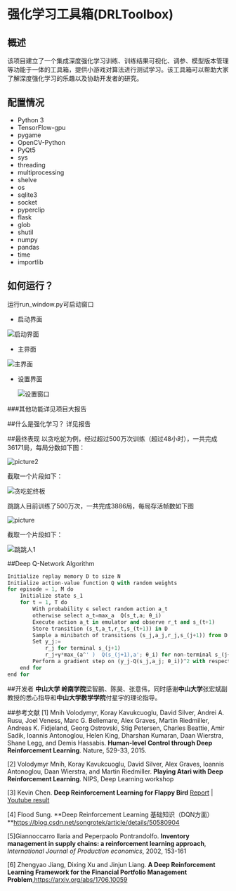 # 强化学习工具箱(DRLToolbox)

## 概述
该项目建立了一个集成深度强化学习训练、训练结果可视化、调参、模型版本管理等功能于一体的工具箱，提供小游戏对算法进行测试学习。该工具箱可以帮助大家了解深度强化学习的乐趣以及协助开发者的研究。

## 配置情况
* Python 3
* TensorFlow-gpu
* pygame
* OpenCV-Python
* PyQt5
* sys
* threading
* multiprocessing
* shelve
* os
* sqlite3
* socket
* pyperclip
* flask
* glob
* shutil
* numpy
* pandas
* time
* importlib

## 如何运行？
运行run_window.py可启动窗口
+ 启动界面

![启动界面](启动界面.png)

+ 主界面

![主界面](主界面.png)

+ 设置界面

  ![设置窗口](设置窗口.png)


###其他功能详见项目大报告

##什么是强化学习？
详见报告

##最终表现
以贪吃蛇为例，经过超过500万次训练（超过48小时），一共完成36171局，每局分数如下图：

![picture2](picture2.png)

截取一个片段如下：

![贪吃蛇终板](贪吃蛇终板.gif)

跳跳人目前训练了500万次，一共完成3886局，每局存活帧数如下图

![picture](picture.png)


截取一个片段如下：

![跳跳人1](跳跳人1.gif)



##Deep Q-Network Algorithm
```python
Initialize replay memory D to size N
Initialize action-value function Q with random weights
for episode = 1, M do
    Initialize state s_1
    for t = 1, T do
        With probability ϵ select random action a_t
        otherwise select a_t=max_a  Q(s_t,a; θ_i)
        Execute action a_t in emulator and observe r_t and s_(t+1)
        Store transition (s_t,a_t,r_t,s_(t+1)) in D
        Sample a minibatch of transitions (s_j,a_j,r_j,s_(j+1)) from D
        Set y_j:=
            r_j for terminal s_(j+1)
            r_j+γ*max_(a^' )  Q(s_(j+1),a'; θ_i) for non-terminal s_(j+1)
        Perform a gradient step on (y_j-Q(s_j,a_j; θ_i))^2 with respect to θ
    end for
end for
```

##开发者
**中山大学 岭南学院**梁智鹏、陈昊、张意伟，同时感谢**中山大学**张宏斌副教授的悉心指导和**中山大学数学学院**付星宇的理论指导。

##参考文献
[1] Mnih Volodymyr, Koray Kavukcuoglu, David Silver, Andrei A. Rusu, Joel Veness, Marc G. Bellemare, Alex Graves, Martin Riedmiller, Andreas K. Fidjeland, Georg Ostrovski, Stig Petersen, Charles Beattie, Amir Sadik, Ioannis Antonoglou, Helen King, Dharshan Kumaran, Daan Wierstra, Shane Legg, and Demis Hassabis. **Human-level Control through Deep Reinforcement Learning**. Nature, 529-33, 2015.

[2] Volodymyr Mnih, Koray Kavukcuoglu, David Silver, Alex Graves, Ioannis Antonoglou, Daan Wierstra, and Martin Riedmiller. **Playing Atari with Deep Reinforcement Learning**. NIPS, Deep Learning workshop

[3] Kevin Chen. **Deep Reinforcement Learning for Flappy Bird** [Report](http://cs229.stanford.edu/proj2015/362_report.pdf) | [Youtube result](https://youtu.be/9WKBzTUsPKc)

[4] Flood Sung. **Deep Reinforcement Learning 基础知识（DQN方面）**https://blog.csdn.net/songrotek/article/details/50580904

[5]Giannoccarro Ilaria and Peperpaolo Pontrandolfo. **Inventory management in supply chains: a reinforcement learning approach**, *International Journal of Production economics*, 2002, 153-161

[6] Zhengyao Jiang, Dixing Xu and Jinjun Liang. **A Deep Reinforcement Learning Framework for the Financial Portfolio Management Problem**,https://arxiv.org/abs/1706.10059